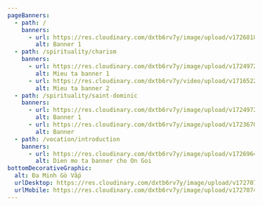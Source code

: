 ```yaml
---
pageBanners:
  - path: /
    banners:
      - url: https://res.cloudinary.com/dxtb6rv7y/image/upload/v1726818877/hin_trang_chu_sjtii5.jpg
        alt: Banner 1
  - path: /spirituality/charism
    banners:
      - url: https://res.cloudinary.com/dxtb6rv7y/image/upload/v1724972122/Linh_dao_mc5cag.svg
        alt: Mieu ta banner 1
      - url: https://res.cloudinary.com/dxtb6rv7y/video/upload/v1716522866/h006976fb_V0139_017_1080p_12000br_iuat6q.mp4
        alt: Mieu ta banner 2
  - path: /spirituality/saint-dominic
    banners:
      - url: https://res.cloudinary.com/dxtb6rv7y/image/upload/v1724972122/Da_Minh_kcm4sa.svg
        alt: Banner 1
      - url: https://res.cloudinary.com/dxtb6rv7y/image/upload/v1723670153/hinh-so_jas0ec.jpg
        alt: Banner
  - path: /vocation/introduction
    banners:
      - url: https://res.cloudinary.com/dxtb6rv7y/image/upload/v1726964874/3_oxkvzl.jpg
        alt: Dien mo ta banner cho On Goi
bottomDecorativeGraphic:
  alt: Đa Minh Gò Vấp
  urlDesktop: https://res.cloudinary.com/dxtb6rv7y/image/upload/v1727074190/hoa_van_header_nrqgtw.svg
  urlMobile: https://res.cloudinary.com/dxtb6rv7y/image/upload/v1727074190/hoa_van_header_nrqgtw.svg
---
```

